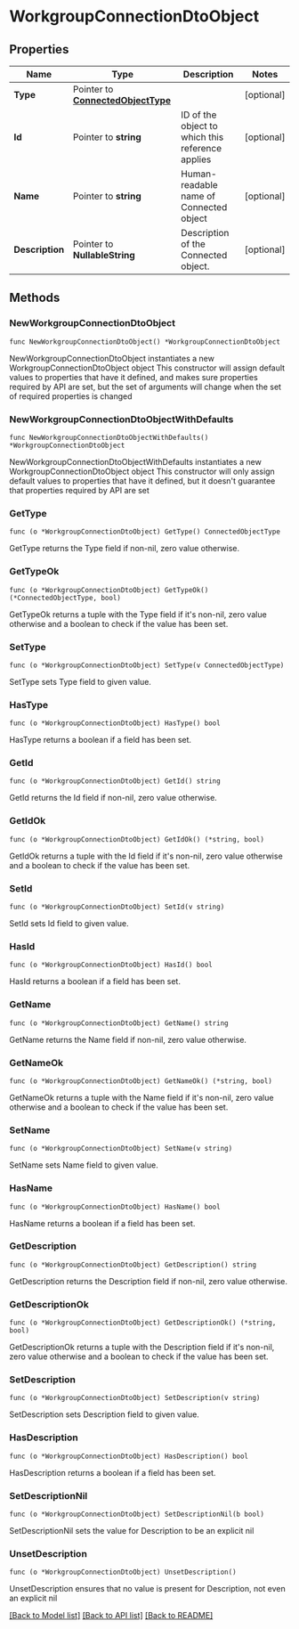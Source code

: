 # WorkgroupConnectionDtoObject

## Properties

Name | Type | Description | Notes
------------ | ------------- | ------------- | -------------
**Type** | Pointer to [**ConnectedObjectType**](ConnectedObjectType.md) |  | [optional] 
**Id** | Pointer to **string** | ID of the object to which this reference applies | [optional] 
**Name** | Pointer to **string** | Human-readable name of Connected object | [optional] 
**Description** | Pointer to **NullableString** | Description of the Connected object. | [optional] 

## Methods

### NewWorkgroupConnectionDtoObject

`func NewWorkgroupConnectionDtoObject() *WorkgroupConnectionDtoObject`

NewWorkgroupConnectionDtoObject instantiates a new WorkgroupConnectionDtoObject object
This constructor will assign default values to properties that have it defined,
and makes sure properties required by API are set, but the set of arguments
will change when the set of required properties is changed

### NewWorkgroupConnectionDtoObjectWithDefaults

`func NewWorkgroupConnectionDtoObjectWithDefaults() *WorkgroupConnectionDtoObject`

NewWorkgroupConnectionDtoObjectWithDefaults instantiates a new WorkgroupConnectionDtoObject object
This constructor will only assign default values to properties that have it defined,
but it doesn't guarantee that properties required by API are set

### GetType

`func (o *WorkgroupConnectionDtoObject) GetType() ConnectedObjectType`

GetType returns the Type field if non-nil, zero value otherwise.

### GetTypeOk

`func (o *WorkgroupConnectionDtoObject) GetTypeOk() (*ConnectedObjectType, bool)`

GetTypeOk returns a tuple with the Type field if it's non-nil, zero value otherwise
and a boolean to check if the value has been set.

### SetType

`func (o *WorkgroupConnectionDtoObject) SetType(v ConnectedObjectType)`

SetType sets Type field to given value.

### HasType

`func (o *WorkgroupConnectionDtoObject) HasType() bool`

HasType returns a boolean if a field has been set.

### GetId

`func (o *WorkgroupConnectionDtoObject) GetId() string`

GetId returns the Id field if non-nil, zero value otherwise.

### GetIdOk

`func (o *WorkgroupConnectionDtoObject) GetIdOk() (*string, bool)`

GetIdOk returns a tuple with the Id field if it's non-nil, zero value otherwise
and a boolean to check if the value has been set.

### SetId

`func (o *WorkgroupConnectionDtoObject) SetId(v string)`

SetId sets Id field to given value.

### HasId

`func (o *WorkgroupConnectionDtoObject) HasId() bool`

HasId returns a boolean if a field has been set.

### GetName

`func (o *WorkgroupConnectionDtoObject) GetName() string`

GetName returns the Name field if non-nil, zero value otherwise.

### GetNameOk

`func (o *WorkgroupConnectionDtoObject) GetNameOk() (*string, bool)`

GetNameOk returns a tuple with the Name field if it's non-nil, zero value otherwise
and a boolean to check if the value has been set.

### SetName

`func (o *WorkgroupConnectionDtoObject) SetName(v string)`

SetName sets Name field to given value.

### HasName

`func (o *WorkgroupConnectionDtoObject) HasName() bool`

HasName returns a boolean if a field has been set.

### GetDescription

`func (o *WorkgroupConnectionDtoObject) GetDescription() string`

GetDescription returns the Description field if non-nil, zero value otherwise.

### GetDescriptionOk

`func (o *WorkgroupConnectionDtoObject) GetDescriptionOk() (*string, bool)`

GetDescriptionOk returns a tuple with the Description field if it's non-nil, zero value otherwise
and a boolean to check if the value has been set.

### SetDescription

`func (o *WorkgroupConnectionDtoObject) SetDescription(v string)`

SetDescription sets Description field to given value.

### HasDescription

`func (o *WorkgroupConnectionDtoObject) HasDescription() bool`

HasDescription returns a boolean if a field has been set.

### SetDescriptionNil

`func (o *WorkgroupConnectionDtoObject) SetDescriptionNil(b bool)`

 SetDescriptionNil sets the value for Description to be an explicit nil

### UnsetDescription
`func (o *WorkgroupConnectionDtoObject) UnsetDescription()`

UnsetDescription ensures that no value is present for Description, not even an explicit nil

[[Back to Model list]](../README.md#documentation-for-models) [[Back to API list]](../README.md#documentation-for-api-endpoints) [[Back to README]](../README.md)


